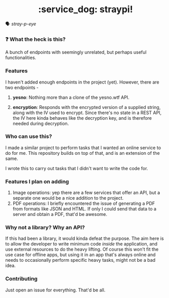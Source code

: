 <h1 align="center">
  :service_dog: straypi!
</h1>

:speaking_head: *stray-p-eye*

### :question: What the heck is this?
A bunch of endpoints with seemingly unrelated, but perhaps useful functionalities.


### Features

I haven't added enough endpoints in the project (yet). However, there are two endpoints -

1. **yesno**: Nothing more than a clone of the yesno.wtf API.

2. **encryption**: Responds with the encrypted version of a supplied string, along with the IV used to encrypt. Since there's no state in a REST API, the IV here kinda behaves like the decryption key, and is therefore needed during decryption.


### Who can use this?
I made a similar project to perform tasks that I wanted an online service to do for me. This repository builds on top of that, and is an extension of the same.

I wrote this to carry out tasks that I didn't want to write the code for.


### Features I plan on adding

1. Image operations: yep there are a few services that offer an API, but a separate one would be a nice addition to the project.
2. PDF operations: I briefly encountered the issue of generating a PDF from formats like JSON and HTML. If only I could send that data to a server and obtain a PDF, that'd be awesome.

### Why not a library? Why an API?
If this had been a library, it would kinda defeat the purpose.
The aim here is to allow the developer to write minimum code *inside* the application, and use external resources to do the heavy lifting. Of course this won't fit the use case for offline apps, but using it in an app that's always online and needs to occasionally perform specific heavy tasks, might not be a bad idea.

### Contributing
Just open an issue for everything. That'd be all.
